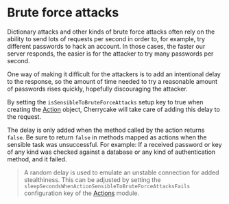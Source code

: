 # Brute force attacks

Dictionary attacks and other kinds of brute force attacks often rely on the ability to send lots of requests per second in order to, for example, try different passwords to hack an account. In those cases, the faster our server responds, the easier is for the attacker to try many passwords per second.

One way of making it difficult for the attackers is to add an intentional delay to the response, so the amount of time needed to try a reasonable amount of passwords rises quickly, hopefully discouraging the attacker.

By setting the `isSensibleToBruteForceAttacks` setup key to true when creating the [Action](../../reference/core-classes/action/methods.md#__construct-setup) object, Cherrycake will take care of adding this delay to the request.

The delay is only added when the method called by the action returns `false`. Be sure to return `false` in methods mapped as actions when the sensible task was unsuccessful. For example: If a received  password or key of any kind was checked against a database or any kind of authentication method, and it failed.

> A random delay is used to emulate an unstable connection for added stealthiness. This can be adjusted by setting the `sleepSecondsWhenActionSensibleToBruteForceAttacksFails` configuration key of the [Actions](../../reference/core-modules/actions-1/) module.

